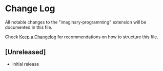 # Change Log

All notable changes to the "imaginary-programming" extension will be documented in this file.

Check [Keep a Changelog](http://keepachangelog.com/) for recommendations on how to structure this file.

## [Unreleased]

- Initial release